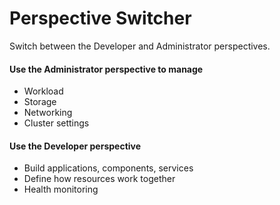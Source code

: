 # Perspective Switcher
Switch between the Developer and Administrator perspectives.

#### Use the Administrator perspective to manage
 - Workload
 - Storage
 - Networking
 - Cluster settings

#### Use the Developer perspective
- Build applications, components, services
- Define how resources work together
- Health monitoring
